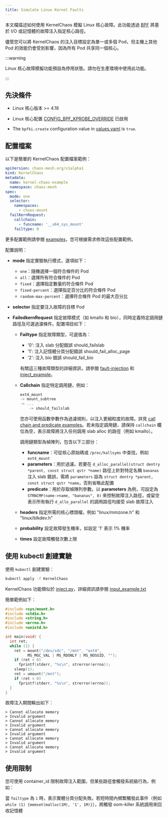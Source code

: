 ```yaml
---
title: Simulate Linux Kernel Faults
---
```


本文檔描述如何使用 KernelChaos 模擬 Linux 核心故障。此功能透過 [BPF](https://lore.kernel.org/lkml/20171213180356.hsuhzoa7s4ngro2r@destiny/T/) 將基於 I/O 或記憶體的故障注入指定核心路徑。

儘管您可以將 KernelChaos 的注入目標設定為單一或多個 Pod，但主機上其他 Pod 的效能仍會受到影響，因為所有 Pod 共享同一個核心。

:::warning

Linux 核心故障模擬功能預設為停用狀態。請勿在生產環境中使用此功能。

:::

## 先決條件

- Linux 核心版本 >= 4.18

- Linux 核心配置 [CONFIG_BPF_KPROBE_OVERRIDE](https://cateee.net/lkddb/web-lkddb/BPF_KPROBE_OVERRIDE.html) 已啟用

- The `bpfki.create` configuration value in [values.yaml](https://github.com/chaos-mesh/chaos-mesh/blob/master/helm/chaos-mesh/values.yaml) is `true`.

## 配置檔案

以下是簡單的 KernelChaos 配置檔案範例：

```yaml
apiVersion: chaos-mesh.org/v1alpha1
kind: KernelChaos
metadata:
  name: kernel-chaos-example
  namespace: chaos-mesh
spec:
  mode: one
  selector:
    namespaces:
      - chaos-mount
  failKernRequest:
    callchain:
      - funcname: '__x64_sys_mount'
    failtype: 0
```

更多配置範例請參閱 [examples](https://github.com/chaos-mesh/chaos-mesh/tree/master/examples)，您可根據需求修改這些配置範例。

配置說明：

- **mode** 指定實驗執行模式，選項如下：

  - `one`：隨機選擇一個符合條件的 Pod
  - `all`：選擇所有符合條件的 Pod
  - `fixed`：選擇指定數量的符合條件 Pod
  - `fixed-percent`：選擇指定百分比的符合條件 Pod
  - `random-max-percent`：選擇符合條件 Pod 的最大百分比

- **selector** 指定要注入故障的目標 Pod

- **FailedkernRequest** 指定故障模式（如 kmallo 和 bio），同時定義特定調用鏈路徑及可選過濾條件。配置項目如下：

  - **Failtype** 指定故障類型，可選值為：

    - '0': 注入 slab 分配錯誤 should_failslab
    - '1': 注入記憶體分頁分配錯誤 should_fail_alloc_page
    - '2': 注入 bio 錯誤 should_fail_bio

    有關這三種故障類型的詳細資訊，請參閱 [fault-injection](https://www.kernel.org/doc/html/latest/fault-injection/fault-injection.html) 和 [inject_example](http://github.com/iovisor/bcc/blob/master/tools/inject_example.txt)。

  - **Callchain** 指定特定調用鏈，例如：

    ```c
    ext4_mount
    -> mount_subtree
    -> ...
        -> should_failslab
    ```

    您亦可使用函數參數作為過濾規則，以注入更細粒度的故障。詳見 [call chain and predicate examples](https://github.com/chaos-mesh/bpfki/tree/develop/examples)。若未指定調用鏈，請保持 `callchain` 欄位為空，表示故障將注入任何調用 slab alloc 的路徑（例如 kmallo）。

    調用鏈類型為幀陣列，包含以下三部分：

    - **funcname**：可從核心原始碼或 `/proc/kallsyms` 中查找，例如 `ext4_mount`
    - **parameters**：用於過濾。若要在 `d_alloc_parallel(struct dentry *parent, const struct qstr *name)` 路徑上針對特定名稱 `bananas` 注入 slab 錯誤，需將 `parameters` 設為 `struct dentry *parent, const struct qstr *name`，否則省略此配置
    - **predicate**：用於存取幀陣列參數。以 **parameters** 為例，可設定為 `STRNCMP(name->name, "bananas", 8)` 來控制故障注入路徑，或留空表示所有執行 `d_allo_parallel` 的調用路徑均接受 slab 故障注入

  - **headers** 指定所需的核心標頭檔，例如 "linux/mmzone.h" 和 "linux/blkdev.h"
  - **probability** 設定故障發生機率，如設定 '1' 表示 1% 機率
  - **times** 設定故障觸發次數上限

## 使用 kubectl 創建實驗

使用 `kubectl` 創建實驗：

```bash
kubectl apply -f KernelChaos
```

KernelChaos 功能類似於 [inject.py](https://github.com/iovisor/bcc/blob/master/tools/inject.py)，詳細資訊請參閱 [input_example.txt](https://github.com/iovisor/bcc/blob/master/tools/inject_example.txt)

簡單範例如下：

```c
#include <sys/mount.h>
#include <stdio.h>
#include <string.h>
#include <errno.h>
#include <unistd.h>

int main(void) {
  int ret;
  while (1) {
    ret = mount("/dev/sdc", "/mnt", "ext4",
          MS_MGC_VAL | MS_RDONLY | MS_NOSUID, "");
    if (ret < 0)
      fprintf(stderr, "%s\n", strerror(errno));
    sleep(1);
    ret = umount("/mnt");
    if (ret < 0)
      fprintf(stderr, "%s\n", strerror(errno));
  }
}
```

故障注入期間輸出如下：

```
> Cannot allocate memory
> Invalid argument
> Cannot allocate memory
> Invalid argument
> Cannot allocate memory
> Invalid argument
> Cannot allocate memory
> Invalid argument
> Cannot allocate memory
> Invalid argument
```

## 使用限制

您可使用 container_id 限制故障注入範圍，但某些路徑會觸發系統級行為，例如：

當 `failtype` 為 `1` 時，表示實體分頁分配失敗。若短時間內頻繁觸發此事件（例如 `while (1) {memset(malloc(1M), '1', 1M)}`），將觸發 oom-killer 系統調用來回收記憶體
